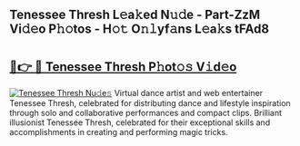 ## Tenessee Thresh L𝚎a𝚔ed N𝚞𝚍e - Part-ZzM Vi𝚍𝚎o P𝚑𝚘tos - H𝚘𝚝 O𝚗𝚕yf𝚊ns L𝚎a𝚔s tFAd8

# <h2><a href="http://kf4w3u.oniu.top/?m=Tenessee+Thresh">🔗👉 🔴 Tenessee Thresh P𝚑ot𝚘𝚜 V𝚒d𝚎o</a></h2>

[![Tenessee Thresh Nu𝚍e𝚜](https://i.imgur.com/0qMVB7G.gif)](http://kf4w3u.oniu.top/?m=Tenessee+Thresh)
Virtual dance artist and web entertainer Tenessee Thresh, celebrated for distributing dance and lifestyle inspiration through solo and collaborative performances and compact clips. Brilliant illusionist Tenessee Thresh, celebrated for their exceptional skills and accomplishments in creating and performing magic tricks.  

